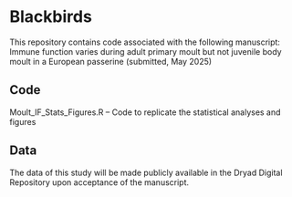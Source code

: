 # Blackbirds

This repository contains code associated with the following manuscript: Immune function varies during adult primary moult but not juvenile body moult in a European passerine (submitted, May 2025)

## Code


Moult_IF_Stats_Figures.R – Code to replicate the statistical analyses and figures 

## Data

The data of this study will be made publicly available in the Dryad Digital Repository upon acceptance of the manuscript.
